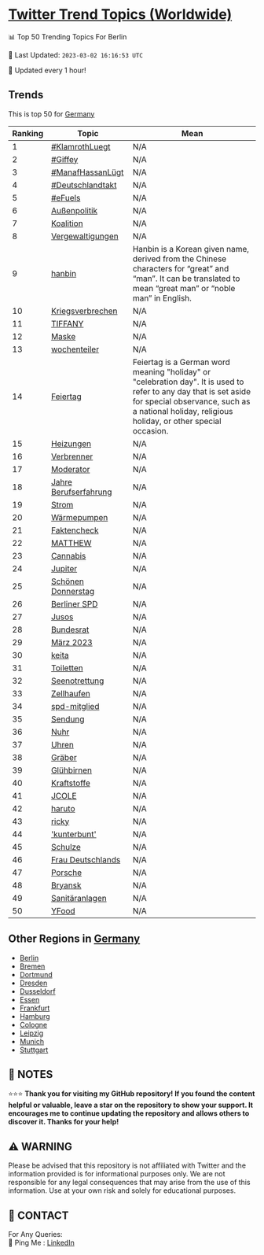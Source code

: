 [Twitter Trend Topics (Worldwide)](https://github.com/ErcinDedeoglu/Twitter-Trend-Topics)
==========


📊 Top 50 Trending Topics For Berlin

📆 Last Updated: `2023-03-02 16:16:53 UTC`

🔧 Updated every 1 hour!


## Trends

This is top 50 for [Germany](</Germany>)

| Ranking | Topic | Mean |
| ------- | ------------ | ------------ |
| 1 | [#KlamrothLuegt](http://twitter.com/search?q=%23KlamrothLuegt) | N/A |
| 2 | [#Giffey](http://twitter.com/search?q=%23Giffey) | N/A |
| 3 | [#ManafHassanLügt](http://twitter.com/search?q=%23ManafHassanL%c3%bcgt) | N/A |
| 4 | [#Deutschlandtakt](http://twitter.com/search?q=%23Deutschlandtakt) | N/A |
| 5 | [#eFuels](http://twitter.com/search?q=%23eFuels) | N/A |
| 6 | [Außenpolitik](http://twitter.com/search?q=Au%c3%9fenpolitik) | N/A |
| 7 | [Koalition](http://twitter.com/search?q=Koalition) | N/A |
| 8 | [Vergewaltigungen](http://twitter.com/search?q=Vergewaltigungen) | N/A |
| 9 | [hanbin](http://twitter.com/search?q=hanbin) | Hanbin is a Korean given name, derived from the Chinese characters for “great” and “man”. It can be translated to mean “great man” or “noble man” in English. |
| 10 | [Kriegsverbrechen](http://twitter.com/search?q=Kriegsverbrechen) | N/A |
| 11 | [TIFFANY](http://twitter.com/search?q=TIFFANY) | N/A |
| 12 | [Maske](http://twitter.com/search?q=Maske) | N/A |
| 13 | [wochenteiler](http://twitter.com/search?q=wochenteiler) | N/A |
| 14 | [Feiertag](http://twitter.com/search?q=Feiertag) | Feiertag is a German word meaning "holiday" or "celebration day". It is used to refer to any day that is set aside for special observance, such as a national holiday, religious holiday, or other special occasion. |
| 15 | [Heizungen](http://twitter.com/search?q=Heizungen) | N/A |
| 16 | [Verbrenner](http://twitter.com/search?q=Verbrenner) | N/A |
| 17 | [Moderator](http://twitter.com/search?q=Moderator) | N/A |
| 18 | [Jahre Berufserfahrung](http://twitter.com/search?q=Jahre+Berufserfahrung) | N/A |
| 19 | [Strom](http://twitter.com/search?q=Strom) | N/A |
| 20 | [Wärmepumpen](http://twitter.com/search?q=W%c3%a4rmepumpen) | N/A |
| 21 | [Faktencheck](http://twitter.com/search?q=Faktencheck) | N/A |
| 22 | [MATTHEW](http://twitter.com/search?q=MATTHEW) | N/A |
| 23 | [Cannabis](http://twitter.com/search?q=Cannabis) | N/A |
| 24 | [Jupiter](http://twitter.com/search?q=Jupiter) | N/A |
| 25 | [Schönen Donnerstag](http://twitter.com/search?q=Sch%c3%b6nen+Donnerstag) | N/A |
| 26 | [Berliner SPD](http://twitter.com/search?q=Berliner+SPD) | N/A |
| 27 | [Jusos](http://twitter.com/search?q=Jusos) | N/A |
| 28 | [Bundesrat](http://twitter.com/search?q=Bundesrat) | N/A |
| 29 | [März 2023](http://twitter.com/search?q=M%c3%a4rz+2023) | N/A |
| 30 | [keita](http://twitter.com/search?q=keita) | N/A |
| 31 | [Toiletten](http://twitter.com/search?q=Toiletten) | N/A |
| 32 | [Seenotrettung](http://twitter.com/search?q=Seenotrettung) | N/A |
| 33 | [Zellhaufen](http://twitter.com/search?q=Zellhaufen) | N/A |
| 34 | [spd-mitglied](http://twitter.com/search?q=spd-mitglied) | N/A |
| 35 | [Sendung](http://twitter.com/search?q=Sendung) | N/A |
| 36 | [Nuhr](http://twitter.com/search?q=Nuhr) | N/A |
| 37 | [Uhren](http://twitter.com/search?q=Uhren) | N/A |
| 38 | [Gräber](http://twitter.com/search?q=Gr%c3%a4ber) | N/A |
| 39 | [Glühbirnen](http://twitter.com/search?q=Gl%c3%bchbirnen) | N/A |
| 40 | [Kraftstoffe](http://twitter.com/search?q=Kraftstoffe) | N/A |
| 41 | [JCOLE](http://twitter.com/search?q=JCOLE) | N/A |
| 42 | [haruto](http://twitter.com/search?q=haruto) | N/A |
| 43 | [ricky](http://twitter.com/search?q=ricky) | N/A |
| 44 | ['kunterbunt'](http://twitter.com/search?q=%27kunterbunt%27) | N/A |
| 45 | [Schulze](http://twitter.com/search?q=Schulze) | N/A |
| 46 | [Frau Deutschlands](http://twitter.com/search?q=Frau+Deutschlands) | N/A |
| 47 | [Porsche](http://twitter.com/search?q=Porsche) | N/A |
| 48 | [Bryansk](http://twitter.com/search?q=Bryansk) | N/A |
| 49 | [Sanitäranlagen](http://twitter.com/search?q=Sanit%c3%a4ranlagen) | N/A |
| 50 | [YFood](http://twitter.com/search?q=YFood) | N/A |



## Other Regions in [Germany](</Germany>)

* [Berlin](</Germany/Berlin.md>)
* [Bremen](</Germany/Bremen.md>)
* [Dortmund](</Germany/Dortmund.md>)
* [Dresden](</Germany/Dresden.md>)
* [Dusseldorf](</Germany/Dusseldorf.md>)
* [Essen](</Germany/Essen.md>)
* [Frankfurt](</Germany/Frankfurt.md>)
* [Hamburg](</Germany/Hamburg.md>)
* [Cologne](</Germany/Cologne.md>)
* [Leipzig](</Germany/Leipzig.md>)
* [Munich](</Germany/Munich.md>)
* [Stuttgart](</Germany/Stuttgart.md>)



## 📝 NOTES

⭐⭐⭐ **Thank you for visiting my GitHub repository! If you found the content helpful or valuable, leave a star on the repository to show your support. It encourages me to continue updating the repository and allows others to discover it. Thanks for your help!**


## ⚠️ WARNING

Please be advised that this repository is not affiliated with Twitter and the information provided is for informational purposes only. We are not responsible for any legal consequences that may arise from the use of this information. Use at your own risk and solely for educational purposes.


## 📨 CONTACT

 For Any Queries:  
            🏓 Ping Me : [LinkedIn](https://www.linkedin.com/in/ercindedeoglu/)

